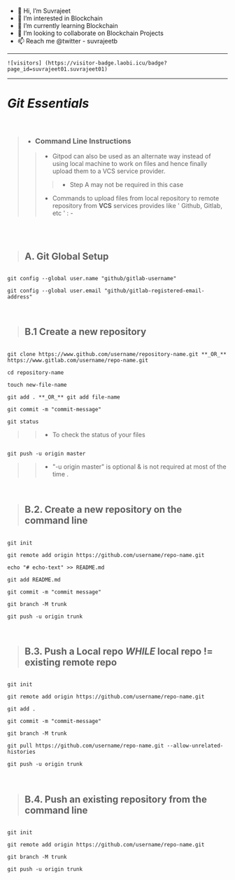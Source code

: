 * 👋 Hi, I’m Suvrajeet
* 👀 I’m interested in Blockchain
* 🌱 I’m currently learning Blockchain                                            
* 💞️ I’m looking to collaborate on Blockchain Projects
* 📫 Reach me @twitter - suvrajeetb

--------------------------------------------------------------------------------------------------------------------------------------------------------------------
```
![visitors] (https://visitor-badge.laobi.icu/badge?page_id=suvrajeet01.suvrajeet01)
```
--------------------------------------------------------------------------------------------------------------------------------------------------------------------

# **_Git Essentials_**
<br>

>
> * ### **Command Line Instructions**
>> * Gitpod can also be used as an alternate way instead of using local machine to work on files and hence finally upload them to a VCS service provider.
>> > * Step A may not be required in this case
>> * Commands to upload files from local repository to remote repository from **VCS** services provides like ' Github, Gitlab, etc ' : -


<br>
<br>

> ## A. **Git Global Setup**
 
```

git config --global user.name "github/gitlab-username"

git config --global user.email "github/gitlab-registered-email-address"

```


<br>

> ## B.1 **Create a new repository**

```

git clone https://www.github.com/username/repository-name.git **_OR_** https://www.gitlab.com/username/repo-name.git

cd repository-name

touch new-file-name

git add . **_OR_** git add file-name

git commit -m "commit-message"

git status

```

>> * To check the status of your files

```

git push -u origin master

```

>> * "-u origin master" is optional & is not required at most of the time .

<br>

<!--- [comment]: <> > ### **OR** -->
> ## B.2. **Create a new repository on the command line**

```

git init

git remote add origin https://github.com/username/repo-name.git

echo "# echo-text" >> README.md

git add README.md

git commit -m "commit message"

git branch -M trunk

git push -u origin trunk

```

<br>

<!--- []: > ### **OR** -->
> ## B.3. **Push a Local repo *WHILE* local repo != existing remote repo**

```

git init

git remote add origin https://github.com/username/repo-name.git

git add .

git commit -m "commit-message"

git branch -M trunk

git pull https://github.com/username/repo-name.git --allow-unrelated-histories

git push -u origin trunk

```

<br>

> ## B.4. **Push an existing repository from the command line**

```

git init

git remote add origin https://github.com/username/repo-name.git

git branch -M trunk

git push -u origin trunk

```
